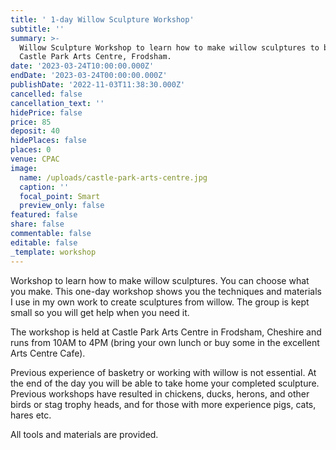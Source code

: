 ```yaml
---
title: ' 1-day Willow Sculpture Workshop'
subtitle: ''
summary: >-
  Willow Sculpture Workshop to learn how to make willow sculptures to be held at
  Castle Park Arts Centre, Frodsham.
date: '2023-03-24T10:00:00.000Z'
endDate: '2023-03-24T00:00:00.000Z'
publishDate: '2022-11-03T11:38:30.000Z'
cancelled: false
cancellation_text: ''
hidePrice: false
price: 85
deposit: 40
hidePlaces: false
places: 0
venue: CPAC
image:
  name: /uploads/castle-park-arts-centre.jpg
  caption: ''
  focal_point: Smart
  preview_only: false
featured: false
share: false
commentable: false
editable: false
_template: workshop
---
```


Workshop to learn how to make willow sculptures. You can choose what you make. This one-day workshop shows you the techniques and materials I use in my own work to create sculptures from willow. The group is kept small so you will get help when you need it.

The workshop is held at Castle Park Arts Centre in Frodsham, Cheshire and runs from 10AM to 4PM (bring your own lunch or buy some in the excellent Arts Centre Cafe).

Previous experience of basketry or working with willow is not essential. At the end of the day you will be able to take home your completed sculpture. Previous workshops have resulted in chickens, ducks, herons, and other birds or stag trophy heads, and for those with more experience pigs, cats, hares etc.

All tools and materials are provided.
